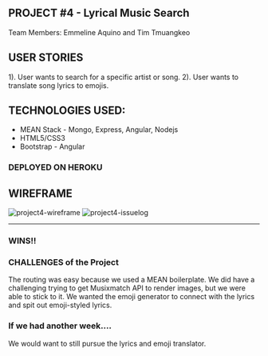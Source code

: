 ## PROJECT #4 - Lyrical Music Search
Team Members: Emmeline Aquino and Tim Tmuangkeo

## USER STORIES
1). User wants to search for a specific artist or song.
2). User wants to translate song lyrics to emojis.


## TECHNOLOGIES USED:
* MEAN Stack - Mongo, Express, Angular, Nodejs
* HTML5/CSS3
* Bootstrap - Angular


### DEPLOYED ON HEROKU



## WIREFRAME
![project4-wireframe](https://user-images.githubusercontent.com/26496932/27207328-d5b3da6e-51f2-11e7-8cc6-bcbe5d359213.jpg)
![project4-issuelog](https://user-images.githubusercontent.com/26496932/27207329-d749265e-51f2-11e7-8556-966582182e6b.jpg)

----------------------------------------------------------------------------------------------------------------------
### WINS!!

### CHALLENGES of the Project
The routing was easy because we used a MEAN boilerplate.  We did have a challenging trying to get Musixmatch API to render images, but we were able to stick to it. We wanted the emoji generator to connect with the lyrics and spit out emoji-styled lyrics.



### If we had another week....
We would want to still pursue the lyrics and emoji translator.

